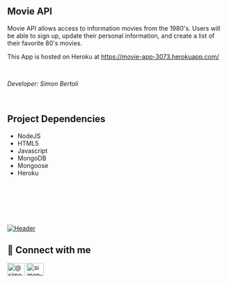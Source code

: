 ## Movie API

Movie API allows access to information movies from the 1980's. Users will be able to sign up, update their personal information, and create a list of their favorite 80's movies.

This App is hosted on Heroku at https://movie-app-3073.herokuapp.com/
<br/>

<br />

_Developer: Simon Bertoli_

<br/>

## Project Dependencies

- NodeJS
- HTML5
- Javascript
- MongoDB
- Mongoose
- Heroku

<br/>

<br><br><br>

[![Header](https://res.cloudinary.com/ds9nzjduw/image/upload/v1670822823/simonbertoli.com/github_profile_banner_kbblzy.png "Header")](https://simonbertoli.com/)

## 📇 Connect with me

<a href="https://codepen.io/simon3073" target="_blank"><img align="center" src="https://raw.githubusercontent.com/rahuldkjain/github-profile-readme-generator/master/src/images/icons/Social/codepen.svg" alt="@simon3073" height="30" width="40" /></a>
<a href="https://linkedin.com/in/simon-bertoli-5a73893" target="_blank"><img align="center" src="https://raw.githubusercontent.com/rahuldkjain/github-profile-readme-generator/master/src/images/icons/Social/linked-in-alt.svg" alt="simon-bertoli-5a73893" height="30" width="40" /></a>
</p>
